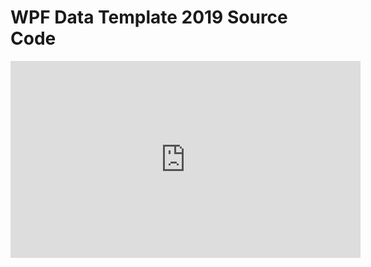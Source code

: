 # WPF Data Template 2019 Source Code

<iframe width="560" height="315" src="https://www.youtube.com/embed/fTZbNzxAc8w" frameborder="0" allow="accelerometer; autoplay; encrypted-media; gyroscope; picture-in-picture" allowfullscreen></iframe>
